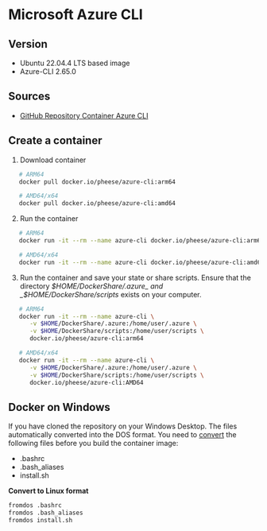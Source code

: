 # Microsoft Azure CLI

## Version

- Ubuntu 22.04.4 LTS based image
- Azure-CLI 2.65.0

## Sources

- [GitHub Repository Container Azure CLI](https://github.com/peterhee/DockerContainer/tree/master/Azure-Cli)

## Create a container

1. Download container

```bash
   # ARM64
   docker pull docker.io/pheese/azure-cli:arm64
```

```bash
   # AMD64/x64
   docker pull docker.io/pheese/azure-cli:amd64
```

2. Run the container

```bash
   # ARM64
   docker run -it --rm --name azure-cli docker.io/pheese/azure-cli:arm64
```

```bash
   # AMD64/x64
   docker run -it --rm --name azure-cli docker.io/pheese/azure-cli:amd64
```

3. Run the container and save your state or share scripts. Ensure that the
   directory _$HOME/DockerShare/.azure_ and _$HOME/DockerShare/scripts_ exists
   on your computer.

```bash
   # ARM64
   docker run -it --rm --name azure-cli \
      -v $HOME/DockerShare/.azure:/home/user/.azure \
      -v $HOME/DockerShare/scripts:/home/user/scripts \
      docker.io/pheese/azure-cli:arm64
```

```bash
   # AMD64/x64
   docker run -it --rm --name azure-cli \
      -v $HOME/DockerShare/.azure:/home/user/.azure \
      -v $HOME/DockerShare/scripts:/home/user/scripts \
      docker.io/pheese/azure-cli:AMD64
```

## Docker on Windows

If you have cloned the repository on your Windows Desktop. The files
automatically converted into the DOS format. You need to
[convert](https://ubuntugenius.wordpress.com/2010/10/26/how-to-convert-windowsdos-text-files-to-linuxunix-format/#:~:text=It's%20actually%20very%20easy%20to,Unix%2FLinux%20instead%20of%20Windows.)
the following files before you build the container image:

- .bashrc
- .bash_aliases
- install.sh

**Convert to Linux format**

```bash
fromdos .bashrc
fromdos .bash_aliases
fromdos install.sh
```

